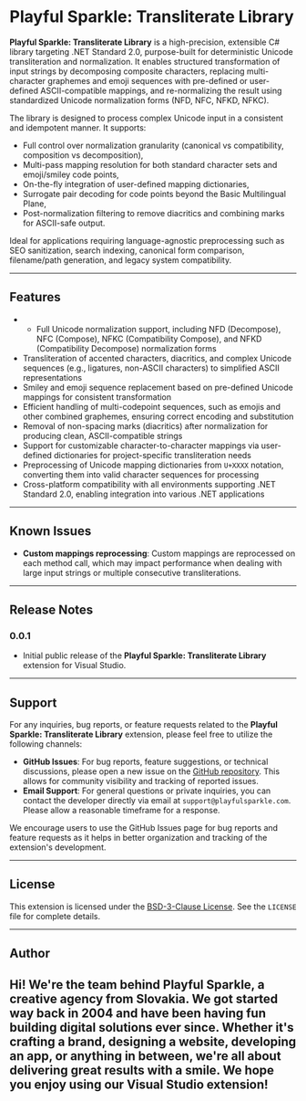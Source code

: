 # Playful Sparkle: Transliterate Library

**Playful Sparkle: Transliterate Library** is a high-precision, extensible C# library targeting .NET Standard 2.0, purpose-built for deterministic Unicode transliteration and normalization. It enables structured transformation of input strings by decomposing composite characters, replacing multi-character graphemes and emoji sequences with pre-defined or user-defined ASCII-compatible mappings, and re-normalizing the result using standardized Unicode normalization forms (NFD, NFC, NFKD, NFKC).

The library is designed to process complex Unicode input in a consistent and idempotent manner. It supports:
- Full control over normalization granularity (canonical vs compatibility, composition vs decomposition),
- Multi-pass mapping resolution for both standard character sets and emoji/smiley code points,
- On-the-fly integration of user-defined mapping dictionaries,
- Surrogate pair decoding for code points beyond the Basic Multilingual Plane,
- Post-normalization filtering to remove diacritics and combining marks for ASCII-safe output.

Ideal for applications requiring language-agnostic preprocessing such as SEO sanitization, search indexing, canonical form comparison, filename/path generation, and legacy system compatibility.

---

## Features

- - Full Unicode normalization support, including NFD (Decompose), NFC (Compose), NFKC (Compatibility Compose), and NFKD (Compatibility Decompose) normalization forms
- Transliteration of accented characters, diacritics, and complex Unicode sequences (e.g., ligatures, non-ASCII characters) to simplified ASCII representations
- Smiley and emoji sequence replacement based on pre-defined Unicode mappings for consistent transformation
- Efficient handling of multi-codepoint sequences, such as emojis and other combined graphemes, ensuring correct encoding and substitution
- Removal of non-spacing marks (diacritics) after normalization for producing clean, ASCII-compatible strings
- Support for customizable character-to-character mappings via user-defined dictionaries for project-specific transliteration needs
- Preprocessing of Unicode mapping dictionaries from `U+XXXX` notation, converting them into valid character sequences for processing
- Cross-platform compatibility with all environments supporting .NET Standard 2.0, enabling integration into various .NET applications

---

## Known Issues

- **Custom mappings reprocessing**: Custom mappings are reprocessed on each method call, which may impact performance when dealing with large input strings or multiple consecutive transliterations.

---

## Release Notes

### 0.0.1

* Initial public release of the **Playful Sparkle: Transliterate Library** extension for Visual Studio.

---

## Support

For any inquiries, bug reports, or feature requests related to the **Playful Sparkle: Transliterate Library** extension, please feel free to utilize the following channels:

* **GitHub Issues**: For bug reports, feature suggestions, or technical discussions, please open a new issue on the [GitHub repository](https://github.com/playfulsparkle/vs_ps_replace_accents/issues). This allows for community visibility and tracking of reported issues.
* **Email Support**: For general questions or private inquiries, you can contact the developer directly via email at `support@playfulsparkle.com`. Please allow a reasonable timeframe for a response.

We encourage users to use the GitHub Issues page for bug reports and feature requests as it helps in better organization and tracking of the extension's development.

---

## License

This extension is licensed under the [BSD-3-Clause License](https://github.com/playfulsparkle/vs_ps_replace_accents/blob/main/LICENSE). See the `LICENSE` file for complete details.

---
## Author

Hi! We're the team behind Playful Sparkle, a creative agency from Slovakia. We got started way back in 2004 and have been having fun building digital solutions ever since. Whether it's crafting a brand, designing a website, developing an app, or anything in between, we're all about delivering great results with a smile. We hope you enjoy using our Visual Studio extension!
---
